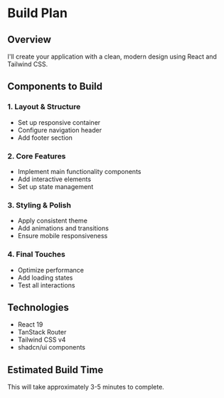 # Build Plan

## Overview
I'll create your application with a clean, modern design using React and Tailwind CSS.

## Components to Build

### 1. Layout & Structure
- Set up responsive container
- Configure navigation header
- Add footer section

### 2. Core Features
- Implement main functionality components
- Add interactive elements
- Set up state management

### 3. Styling & Polish
- Apply consistent theme
- Add animations and transitions
- Ensure mobile responsiveness

### 4. Final Touches
- Optimize performance
- Add loading states
- Test all interactions

## Technologies
- React 19
- TanStack Router
- Tailwind CSS v4
- shadcn/ui components

## Estimated Build Time
This will take approximately 3-5 minutes to complete.
